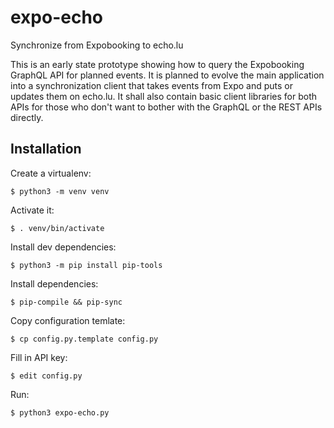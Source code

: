 # expo-echo
Synchronize from Expobooking to echo.lu

This is an early state prototype showing how to query the Expobooking GraphQL API for planned events. It is planned to evolve the main application into a synchronization client that takes events from Expo and puts or updates them on echo.lu. It shall also contain basic client libraries for both APIs for those who don't want to bother with the GraphQL or the REST APIs directly.

## Installation

Create a virtualenv:

`$ python3 -m venv venv`

Activate it:

`$ . venv/bin/activate`

Install dev dependencies:

`$ python3 -m pip install pip-tools`

Install dependencies:

`$ pip-compile && pip-sync`

Copy configuration temlate:

`$ cp config.py.template config.py`

Fill in API key:

`$ edit config.py`

Run:

`$ python3 expo-echo.py`
